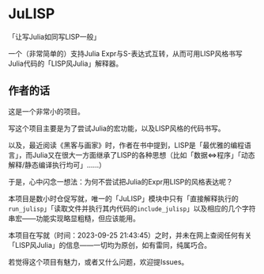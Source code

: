 # JuLISP

「让写Julia如同写LISP一般」

一个（非常简单的）支持Julia Expr与S-表达式互转，从而可用LISP风格书写Julia代码的「LISP风Julia」解释器。

## 作者的话

这是一个非常小的项目。

写这个项目主要是为了尝试Julia的宏功能，以及LISP风格的代码书写。

以及，最近阅读《黑客与画家》时，作者在书中提到，LISP是「最优雅的编程语言」，而Julia又在很大一方面继承了LISP的各种思想（比如「数据⇔程序」「动态解释/静态编译执行均可」……）

于是，心中闪念一想法：为何不尝试把Julia的Expr用LISP的风格表达呢？

本项目是数小时仓促写就，唯一的「JuLISP」模块中只有「直接解释执行的`run_julisp`」「读取文件并执行其内代码的`include_julisp`」以及相应的几个字符串宏——功能实现略显粗糙，但应该能用。

本项目在写就（时间：2023-09-25 21:43:45）之时，并未在网上查阅任何有关「LISP风Julia」的信息——一切均为原创，如有雷同，纯属巧合。

若觉得这个项目有魅力，或者又什么问题，欢迎提Issues。
